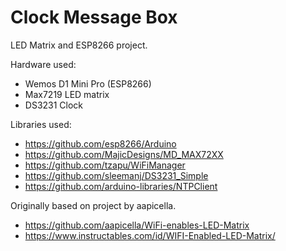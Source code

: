 # Clock Message Box
LED Matrix and ESP8266 project.

Hardware used:
- Wemos D1 Mini Pro (ESP8266)
- Max7219 LED matrix
- DS3231 Clock

Libraries used:
- https://github.com/esp8266/Arduino
- https://github.com/MajicDesigns/MD_MAX72XX
- https://github.com/tzapu/WiFiManager
- https://github.com/sleemanj/DS3231_Simple
- https://github.com/arduino-libraries/NTPClient

Originally based on project by aapicella.
- https://github.com/aapicella/WiFi-enables-LED-Matrix
- https://www.instructables.com/id/WIFI-Enabled-LED-Matrix/
